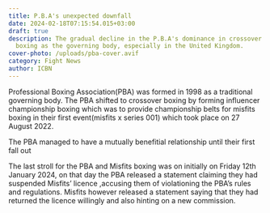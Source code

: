 ```yaml
---
title: P.B.A's unexpected downfall
date: 2024-02-18T07:15:54.015+03:00
draft: true
description: The gradual decline in the P.B.A's dominance in crossover boxing
  boxing as the governing body, especially in the United Kingdom.
cover-photo: /uploads/pba-cover.avif
category: Fight News
author: ICBN
---
```

Professional Boxing Association(PBA) was formed in 1998 as a traditional governing body. The PBA shifted to crossover boxing by forming influencer championship boxing which was to provide championship belts for misfits boxing in their first event(misfits x series 001) which took place on 27 August 2022.

The PBA managed to have a mutually benefitial relationship until their first fall out

The last stroll for the PBA and Misfits boxing was on initially on Friday 12th January 2024, on that day the PBA released a statement claiming they had suspended Misfits’ licence ,accusing them of violationing the PBA’s rules and regulations. Misfits however released a statement saying that they had returned the licence willingly and also hinting on a new commission.

